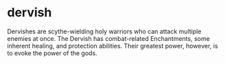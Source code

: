 # dervish
Dervishes are scythe-wielding holy warriors who can attack multiple enemies at once. The Dervish has combat-related Enchantments, some inherent healing, and protection abilities. Their greatest power, however, is to evoke the power of the gods.
